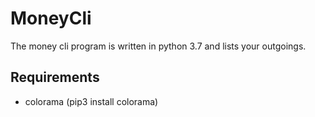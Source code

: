 # MoneyCli

The money cli program is written in python 3.7
and lists your outgoings.

## Requirements

- colorama (pip3 install colorama)

